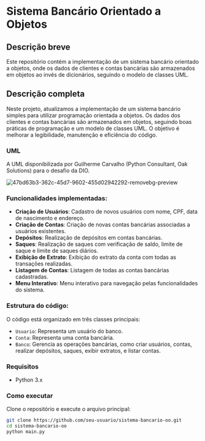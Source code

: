# Sistema Bancário Orientado a Objetos

## Descrição breve
Este repositório contém a implementação de um sistema bancário orientado a objetos, onde os dados de clientes e contas bancárias são armazenados em objetos ao invés de dicionários, seguindo o modelo de classes UML.

## Descrição completa
Neste projeto, atualizamos a implementação de um sistema bancário simples para utilizar programação orientada a objetos. Os dados dos clientes e contas bancárias são armazenados em objetos, seguindo boas práticas de programação e um modelo de classes UML. O objetivo é melhorar a legibilidade, manutenção e eficiência do código.

### UML
A UML disponibilizada por Guilherme Carvalho (Python Consultant, Oak Solutions) para o desafio da DIO.

![47bd63b3-362c-45d7-9602-455d02942292-removebg-preview](https://github.com/lucenfort/sistema-bancario-oo/assets/55037889/b56cd548-752e-47c8-afe3-9d078cdd1a9e)


### Funcionalidades implementadas:
- **Criação de Usuários**: Cadastro de novos usuários com nome, CPF, data de nascimento e endereço.
- **Criação de Contas**: Criação de novas contas bancárias associadas a usuários existentes.
- **Depósitos**: Realização de depósitos em contas bancárias.
- **Saques**: Realização de saques com verificação de saldo, limite de saque e limite de saques diários.
- **Exibição de Extrato**: Exibição do extrato da conta com todas as transações realizadas.
- **Listagem de Contas**: Listagem de todas as contas bancárias cadastradas.
- **Menu Interativo**: Menu interativo para navegação pelas funcionalidades do sistema.

### Estrutura do código:
O código está organizado em três classes principais:
- `Usuario`: Representa um usuário do banco.
- `Conta`: Representa uma conta bancária.
- `Banco`: Gerencia as operações bancárias, como criar usuários, contas, realizar depósitos, saques, exibir extratos, e listar contas.

### Requisitos
- Python 3.x

### Como executar
Clone o repositório e execute o arquivo principal:
```bash
git clone https://github.com/seu-usuario/sistema-bancario-oo.git
cd sistema-bancario-oo
python main.py

